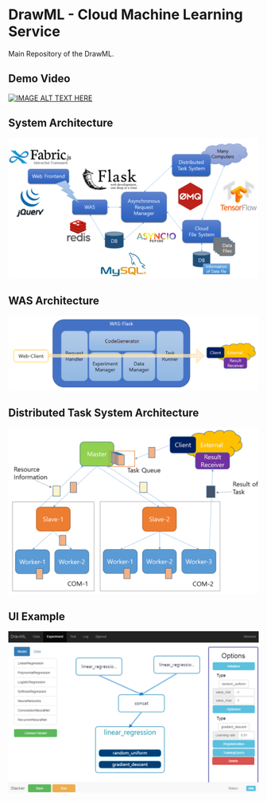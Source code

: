 DrawML - Cloud Machine Learning Service
============================
Main Repository of the DrawML.

Demo Video
------------------------
[![IMAGE ALT TEXT HERE](https://img.youtube.com/vi/nF5ueE0k7mc/0.jpg)](https://www.youtube.com/watch?v=nF5ueE0k7mc)


System Architecture
--------------------------------
![system]


WAS Architecture
------------------------------
![was]


Distributed Task System Architecture
---------------------------------------
![dist-task]


UI Example
----------------
![UI]



[system]: https://github.com/DrawML/drawml/blob/master/images/system.png
[was]: https://github.com/DrawML/drawml/blob/master/images/was.png
[dist-task]: https://github.com/DrawML/drawml/blob/master/images/dist-task.png
[UI]: https://github.com/DrawML/drawml/blob/master/images/UI.png

